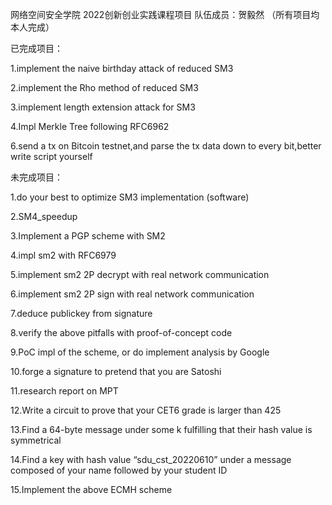 网络空间安全学院 2022创新创业实践课程项目 队伍成员：贺毅然  （所有项目均本人完成）

已完成项目：

1.implement the naive birthday attack of reduced SM3

2.implement the Rho method of reduced SM3

3.implement length extension attack for SM3

4.Impl Merkle Tree following RFC6962


6.send a tx on Bitcoin testnet,and parse the tx data down to every bit,better write script yourself

未完成项目：

1.do your best to optimize SM3 implementation (software)

2.SM4_speedup

3.Implement a PGP scheme with SM2

4.impl sm2 with RFC6979

5.implement sm2 2P decrypt with real network communication

6.implement sm2 2P sign with real network communication

7.deduce publickey from signature

8.verify the above pitfalls with proof-of-concept code

9.PoC impl of the scheme, or do implement analysis by Google

10.forge a signature to pretend that you are Satoshi

11.research report on MPT

12.Write a circuit to prove that your CET6 grade is larger than 425

13.Find a 64-byte message under some k fulfilling that their hash value is symmetrical

14.Find a key with hash value “sdu_cst_20220610” under a message composed of your name followed by your student ID

15.Implement the above ECMH scheme
